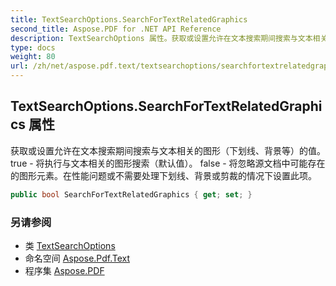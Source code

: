 ```yaml
---
title: TextSearchOptions.SearchForTextRelatedGraphics
second_title: Aspose.PDF for .NET API Reference
description: TextSearchOptions 属性。获取或设置允许在文本搜索期间搜索与文本相关的图形（下划线、背景等）的值。 true - 将执行与文本相关的图形搜索（默认值）。 false - 将忽略源文档中可能存在的图形元素。在性能问题或不需要处理下划线、背景或剪裁的情况下设置此项。
type: docs
weight: 80
url: /zh/net/aspose.pdf.text/textsearchoptions/searchfortextrelatedgraphics/
---
```

## TextSearchOptions.SearchForTextRelatedGraphics 属性

获取或设置允许在文本搜索期间搜索与文本相关的图形（下划线、背景等）的值。 true - 将执行与文本相关的图形搜索（默认值）。 false - 将忽略源文档中可能存在的图形元素。在性能问题或不需要处理下划线、背景或剪裁的情况下设置此项。

```csharp
public bool SearchForTextRelatedGraphics { get; set; }
```

### 另请参阅

* 类 [TextSearchOptions](../)
* 命名空间 [Aspose.Pdf.Text](../../../aspose.pdf.text/)
* 程序集 [Aspose.PDF](../../../)